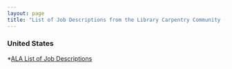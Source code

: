 ```yaml
---
layout: page
title: "List of Job Descriptions from the Library Carpentry Community (Grouped by Country)"
---
```


### United States ###

*[ALA List of Job Descriptions](http://www.ala.org/aboutala/offices/publishing/editions/webextras/technologymadesimple/jobdescriptions/jobdescriptions)
